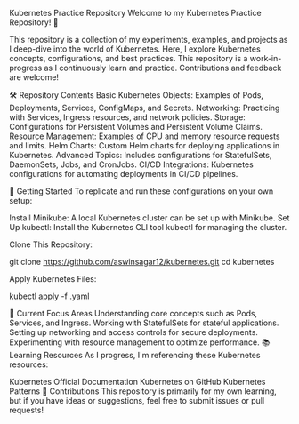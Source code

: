 Kubernetes Practice Repository
Welcome to my Kubernetes Practice Repository! 👋

This repository is a collection of my experiments, examples, and projects as I deep-dive into the world of Kubernetes. Here, I explore Kubernetes concepts, configurations, and best practices. This repository is a work-in-progress as I continuously learn and practice. Contributions and feedback are welcome!

🛠️ Repository Contents
Basic Kubernetes Objects: Examples of Pods, Deployments, Services, ConfigMaps, and Secrets.
Networking: Practicing with Services, Ingress resources, and network policies.
Storage: Configurations for Persistent Volumes and Persistent Volume Claims.
Resource Management: Examples of CPU and memory resource requests and limits.
Helm Charts: Custom Helm charts for deploying applications in Kubernetes.
Advanced Topics: Includes configurations for StatefulSets, DaemonSets, Jobs, and CronJobs.
CI/CD Integrations: Kubernetes configurations for automating deployments in CI/CD pipelines.

🚀 Getting Started
To replicate and run these configurations on your own setup:

Install Minikube: A local Kubernetes cluster can be set up with Minikube.
Set Up kubectl: Install the Kubernetes CLI tool kubectl for managing the cluster.

Clone This Repository:

git clone https://github.com/aswinsagar12/kubernetes.git
cd kubernetes

Apply Kubernetes Files:

kubectl apply -f <filename>.yaml

🌱 Current Focus Areas
Understanding core concepts such as Pods, Services, and Ingress.
Working with StatefulSets for stateful applications.
Setting up networking and access controls for secure deployments.
Experimenting with resource management to optimize performance.
📚 Learning Resources
As I progress, I'm referencing these Kubernetes resources:

Kubernetes Official Documentation
Kubernetes on GitHub
Kubernetes Patterns
🤝 Contributions
This repository is primarily for my own learning, but if you have ideas or suggestions, feel free to submit issues or pull requests!
